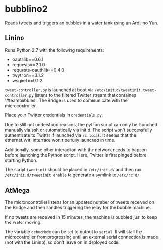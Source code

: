 bubblino2
=========

Reads tweets and triggers an bubbles in a water tank using an Arduino Yun.


Linino
------
Runs Python 2.7 with the following requirements:

* oauthlib==0.6.1
* requests==2.1.0
* requests-oauthlib==0.4.0
* twython==3.1.2
* wsgiref==0.1.2

`tweet-controller.py` is launched at boot via `/etc/init.d/tweetinit`. `tweet-controller.py` listens to the filtered Twitter stream that containes '#teambubbles'. The Bridge is used to communicate with the microcontroller.

Place your Twitter credentials in `credentials.py`.

Due to still not understood reasons, the python script can only be launched manually via ssh or automatically via init.d. The script won't successfully authenticate to Twitter if launched via `rc.local`. It seems that the ethernet/Wifi interface won't be fully launched in time.

Additionally, some other interaction with the network needs to happen before launching the Python script. Here, Twitter is first pinged before starting Python.

The script `tweetinit` should be placed in `/etc/init.d/` and then run `/etc/init.d/tweetinit enable` to generate a symlink to `/etc/rc.d/`.


AtMega
------
The microncontroller listens for an updated number of tweets received on the Bridge and then handles triggering the relay for the bubble machine.

If no tweets are received in 15 minutes, the machine is bubbled just to keep the water moving.

The variable `debugMode` can be set to output to `serial`. It will stall the microcontroller from progressing until an external serial connection is made (not with the Linino), so don't leave on in deployed code.

